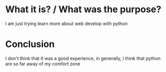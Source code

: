 # What it is? / What was the purpose?
I am just trying learn more about web develop with python

# Conclusion
I don't think that it was a good experience, in generally, i think that python are so far away of my comfort zone


